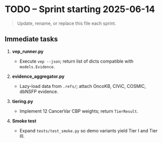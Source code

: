 # TODO – Sprint starting 2025-06-14

> Update, rename, or replace this file each sprint.

## Immediate tasks

1. **vep_runner.py**
   * Execute `vep --json`; return list of dicts compatible with `models.Evidence`.

2. **evidence_aggregator.py**
   * Lazy-load data from `.refs/`; attach OncoKB, CIViC, COSMIC, dbNSFP evidence.

3. **tiering.py**
   * Implement 12 CancerVar CBP weights; return `TierResult`.

4. **Smoke test**
   * Expand `tests/test_smoke.py` so demo variants yield Tier I and Tier III.
